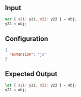 
## Input
```javascript input
var { x21: y21, x22: y22 } = obj;
y22 = obj;
```

## Configuration
```json configuration
{
  "extension": "js"
}
```

## Expected Output
```javascript expected output
let { x21: y21, x22: y22 } = obj;
y22 = obj;
```
